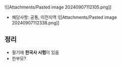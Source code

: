![[Attachments/Pasted image 20240907112105.png]]
- 해당사항: 공통, 이전지역
![[Attachments/Pasted image 20240907112338.png]]
## 정리
- 필기에 **한국사 시험**이 있음
- 한부모?